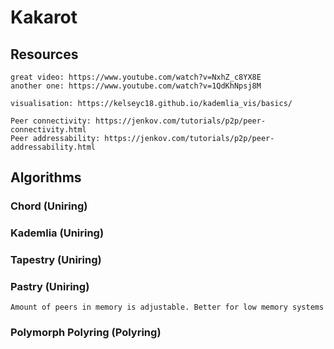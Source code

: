 # Kakarot

## Resources

    great video: https://www.youtube.com/watch?v=NxhZ_c8YX8E
    another one: https://www.youtube.com/watch?v=1QdKhNpsj8M

    visualisation: https://kelseyc18.github.io/kademlia_vis/basics/

    Peer connectivity: https://jenkov.com/tutorials/p2p/peer-connectivity.html
    Peer addressability: https://jenkov.com/tutorials/p2p/peer-addressability.html

## Algorithms

### Chord (Uniring)

### Kademlia (Uniring)

### Tapestry (Uniring)
### Pastry (Uniring)

    Amount of peers in memory is adjustable. Better for low memory systems

### Polymorph Polyring (Polyring)

